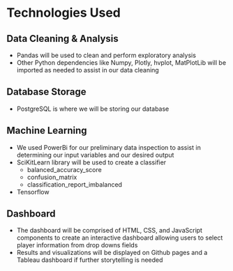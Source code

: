 # Technologies Used
## Data Cleaning & Analysis
- Pandas will be used to clean and perform exploratory analysis
- Other Python dependencies like Numpy, Plotly, hvplot, MatPlotLib will be imported as needed to assist in our data cleaning

## Database Storage
- PostgreSQL is where we will be storing our database

## Machine Learning
- We used PowerBi for our preliminary data inspection to assist in determining our input variables and our desired output
- SciKitLearn library will be used to create a classifier
	- balanced_accuracy_score
	- confusion_matrix
	- classification_report_imbalanced
- Tensorflow


## Dashboard
- The dashboard will be comprised of HTML, CSS, and JavaScript components to create an interactive dashboard allowing users to select player information from drop downs fields
- Results and visualizations will be displayed on Github pages and a Tableau dashboard if further storytelling is needed  










